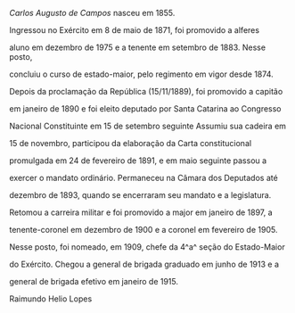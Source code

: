 

*Carlos Augusto de Campos* nasceu em 1855.



Ingressou no Exército em 8 de maio de 1871, foi promovido a alferes

aluno em dezembro de 1975 e a tenente em setembro de 1883. Nesse posto,

concluiu o curso de estado-maior, pelo regimento em vigor desde 1874.



Depois da proclamação da República (15/11/1889), foi promovido a capitão

em janeiro de 1890 e foi eleito deputado por Santa Catarina ao Congresso

Nacional Constituinte em 15 de setembro seguinte Assumiu sua cadeira em

15 de novembro, participou da elaboração da Carta constitucional

promulgada em 24 de fevereiro de 1891, e em maio seguinte passou a

exercer o mandato ordinário. Permaneceu na Câmara dos Deputados até

dezembro de 1893, quando se encerraram seu mandato e a legislatura.



Retomou a carreira militar e foi promovido a major em janeiro de 1897, a

tenente-coronel em dezembro de 1900 e a coronel em fevereiro de 1905.

Nesse posto, foi nomeado, em 1909, chefe da 4^a^ seção do Estado-Maior

do Exército. Chegou a general de brigada graduado em junho de 1913 e a

general de brigada efetivo em janeiro de 1915.



Raimundo Helio Lopes



